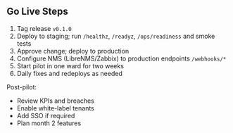 ## Go Live Steps

1. Tag release `v0.1.0`
2. Deploy to staging; run `/healthz`, `/readyz`, `/ops/readiness` and smoke tests
3. Approve change; deploy to production
4. Configure NMS (LibreNMS/Zabbix) to production endpoints `/webhooks/*`
5. Start pilot in one ward for two weeks
6. Daily fixes and redeploys as needed

Post-pilot:
- Review KPIs and breaches
- Enable white-label tenants
- Add SSO if required
- Plan month 2 features


